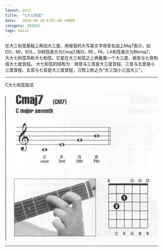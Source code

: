 ```yaml
---
layout: post
title:  "C大七和弦"
date:   2016-08-18 9:01:49 +0800
category: 201602
tags: music
---
```

在大三和弦基础上再加大三度，用根音的大写英文字母音名加上Maj7表示，如DO，MI，SOL，SI和弦表示为Cmaj7,降SI，RE，FA，LA和弦表示为Bbmaj7。  
大大七和弦简称大七和弦。它是在大三和弦之上再叠置一个大三度，根音与七音构成大七度音程。
大七和弦的结构为：根音与三音是大三度音程、三音与五音是小三度音程、五音与七音是大三度音程，习惯上称之为“大三加小三加大三”。

***

C大七和弦指法

![img](/image/cm7.jpg)

 ***